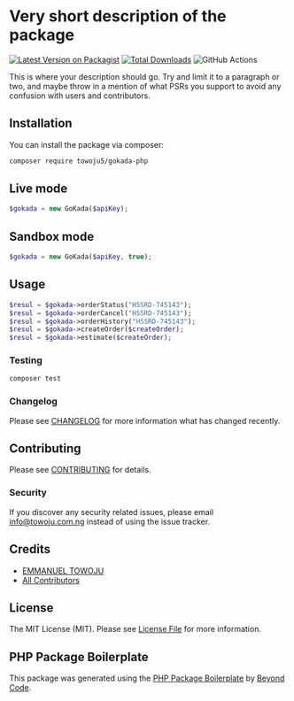 # Very short description of the package

[![Latest Version on Packagist](https://img.shields.io/packagist/v/towoju5/dellyman-shipment.svg?style=flat-square)](https://packagist.org/packages/towoju5/dellyman-shipment)
[![Total Downloads](https://img.shields.io/packagist/dt/towoju5/dellyman-shipment.svg?style=flat-square)](https://packagist.org/packages/towoju5/dellyman-shipment)
![GitHub Actions](https://github.com/towoju5/dellyman-shipment/actions/workflows/main.yml/badge.svg)

This is where your description should go. Try and limit it to a paragraph or two, and maybe throw in a mention of what PSRs you support to avoid any confusion with users and contributors.

## Installation

You can install the package via composer:

```bash
composer require towoju5/gokada-php
```

## Live mode

```php
$gokada = new GoKada($apiKey);
```

## Sandbox mode

```php
$gokada = new GoKada($apiKey, true);
```

## Usage

```php
$resul = $gokada->orderStatus("HSSRD-745143");
$resul = $gokada->orderCancel("HSSRD-745143");
$resul = $gokada->orderHistory("HSSRD-745143");
$resul = $gokada->createOrder($createOrder);
$resul = $gokada->estimate($createOrder);
```

### Testing

```bash
composer test
```

### Changelog

Please see [CHANGELOG](CHANGELOG.md) for more information what has changed recently.

## Contributing

Please see [CONTRIBUTING](CONTRIBUTING.md) for details.

### Security

If you discover any security related issues, please email info@towoju.com.ng instead of using the issue tracker.

## Credits

-   [EMMANUEL TOWOJU](https://github.com/towoju5)
-   [All Contributors](../../contributors)

## License

The MIT License (MIT). Please see [License File](LICENSE.md) for more information.

## PHP Package Boilerplate

This package was generated using the [PHP Package Boilerplate](https://laravelpackageboilerplate.com) by [Beyond Code](http://beyondco.de/).
